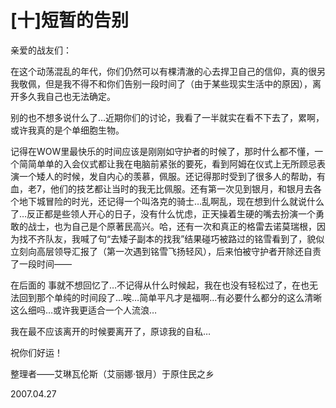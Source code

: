# \[十\]短暂的告别

亲爱的战友们：

在这个动荡混乱的年代，你们仍然可以有棵清澈的心去捍卫自己的信仰，真的很另我敬佩，但是我不得不和你们告别一段时间了（由于某些现实生活中的原因），离开多久我自己也无法确定。

别的也不想多说什么了…近期你们的讨论，我看了一半就实在看不下去了，累啊，或许我真的是个单细胞生物。

记得在WOW里最快乐的时间应该是刚刚如守护者的时候了，那时什么都不懂，一个简简单单的入会仪式都让我在电脑前紧张的要死，看到阿姆在仪式上无所顾忌表演一个矮人的时候，发自内心的羡慕，佩服。还记得那时受到了很多人的帮助，有血，老7，他们的技艺都让当时的我无比佩服。还有第一次见到银月，和银月去各个地下城冒险的时光，还记得一个叫洛克的骑士…乱啊乱，现在想到什么就说什么了…反正都是些领人开心的日子，没有什么忧虑，正天操着生硬的嘴去扮演一个勇敢的战士，也为自己是个原著民高兴。哈，还有一次和真正的格雷去诺莫瑞根，因为找不齐队友，我喊了句“去矮子副本的找我”结果碰巧被路过的铭雪看到了，貌似立刻向高层领导汇报了（第一次遇到铭雪飞扬轻风），后来怕被守护者开除还自责了一段时间——

在后面的 事就不想回忆了…不记得从什么时候起，我在也没有轻松过了，在也无法回到那个单纯的时间段了…唉…简单平凡才是福啊…有必要什么都分的这么清晰这么细吗…或许我更适合一个人流浪…

我在最不应该离开的时候要离开了，原谅我的自私…

祝你们好运！

整理者——艾琳瓦伦斯（艾丽娜·银月）于原住民之乡

2007.04.27

